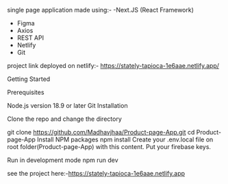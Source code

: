 single page application made using:- 
-Next.JS (React Framework)
- Figma
- Axios
- REST API
- Netlify
- Git

project link deployed on netlify:- https://stately-tapioca-1e6aae.netlify.app/


Getting Started

Prerequisites

Node.js version 18.9 or later
Git 
Installation

Clone the repo and change the directory

git clone https://github.com/Madhavjhaa/Product-page-App.git
cd Product-page-App
Install NPM packages
npm install
Create your .env.local file on root folder(Product-page-App) with this content. Put your firebase keys.

Run in development mode
npm run dev

see the project here:-https://stately-tapioca-1e6aae.netlify.app

  
